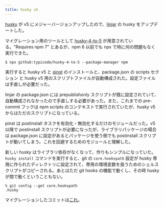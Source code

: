 ```yaml
---
title: husky v5
---
```


[husky](https://github.com/typicode/husky) が v5 にメジャーバージョンアップしたので、[linjar](https://github.com/clomie/linjar) の husky をアップデートした。

マイグレーション用のツールとして [husky-4-to-5](https://github.com/typicode/husky-4-to-5) が用意されている。"Requires npm 7" とあるが、npm 6 以前でも npx で特に何の問題もなく実行できた。

```
$ npx github:typicode/husky-4-to-5 --package-manager npm
```

実行すると husky v5 と [pinst](https://github.com/typicode/pinst) のインストールと、package.json の scripts セクション と husky v5 用のスクリプトファイルが自動構成された。設定ファイルは手直しが必要だった。

linjar の package.json には prepublishonly スクリプトが既に設定されていて、自動構成されなかったので手直しする必要があった。また、これまでの pre-commit フックは npm scripts のコンテキストで実行されていたが、husky v5 からはただのスクリプトになっている。

pinst は postinstall タスクを有効化・無効化するだけのモジュールだった。v5 以降で postinstall スクリプトが必要になったが、ライブラリパッケージの場合は package.json に設定があるとパッケージを使う側でも postinstall スクリプトが動いてしまう。これを回避するためのモジュールと理解した。

新しい husky はライブラリ依存がなくなって、作りもシンプルになっていた。 `husky install` コマンドを実行すると、git の `core.hookspath` 設定が husky 専用に作られたディレクトリに設定されて、専用の環境変数を扱うためのシェルスクリプトがコピーされる。あとはただ git hooks の機能で動くし、その時 husky が間で動くということもない。

```
% git config --get core.hookspath
.husky
```

マイグレーションしたコミットは[これ](https://github.com/clomie/linjar/commit/e05514379f31aae04069ec689f57fdc35af6d7e9)。
